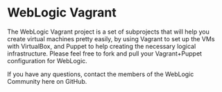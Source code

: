 WebLogic Vagrant
================

The WebLogic Vagrant project is a set of subprojects that will help you create virtual machines pretty easily, by using Vagrant to set up the VMs with VirtualBox, and Puppet to help creating the necessary logical infrastructure. Please feel free to fork and pull your Vagrant+Puppet configuration for WebLogic.

If you have any questions, contact the members of the WebLogic Community here on GitHub.
